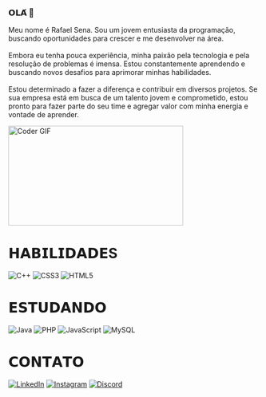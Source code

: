 ### 𝗢𝗟𝗔́ 👋

Meu nome é Rafael Sena. Sou um jovem entusiasta da programação, buscando oportunidades para crescer e me desenvolver na área.<br><br>Embora eu tenha pouca experiência, minha paixão pela tecnologia e pela resolução de problemas é imensa. Estou constantemente aprendendo e buscando novos desafios para aprimorar minhas habilidades.<br><br>Estou determinado a fazer a diferença e contribuir em diversos projetos. Se sua empresa está em busca de um talento jovem e comprometido, estou pronto para fazer parte do seu time e agregar valor com minha energia e vontade de aprender.

<img alt="Coder GIF" height=200 width=350 src="https://raw.githubusercontent.com/TheDudeThatCode/TheDudeThatCode/master/Assets/Designer.gif" />

# 𝗛𝗔𝗕𝗜𝗟𝗜𝗗𝗔𝗗𝗘S
![C++](https://img.shields.io/badge/c++-%2300599C.svg?style=for-the-badge&logo=c%2B%2B&logoColor=white) 
![CSS3](https://img.shields.io/badge/css3-%231572B6.svg?style=for-the-badge&logo=css3&logoColor=white) 
![HTML5](https://img.shields.io/badge/html5-%23E34F26.svg?style=for-the-badge&logo=html5&logoColor=white)

# 𝗘𝗦𝗧𝗨𝗗𝗔𝗡𝗗𝗢
![Java](https://img.shields.io/badge/java-%23ED8B00.svg?style=for-the-badge&logo=openjdk&logoColor=white) 
![PHP](https://img.shields.io/badge/php-%23777BB4.svg?style=for-the-badge&logo=php&logoColor=white)
![JavaScript](https://img.shields.io/badge/javascript-%23323330.svg?style=for-the-badge&logo=javascript&logoColor=%23F7DF1E)
![MySQL](https://img.shields.io/badge/mysql-%2300000f.svg?style=for-the-badge&logo=mysql&logoColor=white)


# 𝗖𝗢𝗡𝗧𝗔𝗧𝗢
[![LinkedIn](https://img.shields.io/badge/LinkedIn-%230077B5.svg?logo=linkedin&logoColor=white)](https://linkedin.com/in/rafaznj) 
[![Instagram](https://img.shields.io/badge/Instagram-%23E4405F.svg?logo=Instagram&logoColor=white)](https://instagram.com/rafaznj) 
[![Discord](https://img.shields.io/badge/Discord-%237289DA.svg?logo=discord&logoColor=white)](https://discord.gg/rafaznj) 




